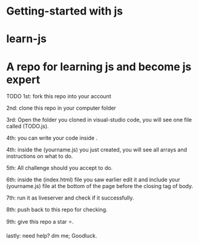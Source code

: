 # Getting-started with js

# learn-js

# A repo for learning js and become js expert

TODO
1st: fork this repo into your account

2nd: clone this repo in your computer folder

3rd: Open the folder you cloned in visual-studio code, you will see one file called (TODO.js).

4th:  you can write your code inside .

4th: inside the (yourname.js) you just created, you will see all arrays and instructions on what to do.

5th: All challenge should you accept to do.

6th: inside the (index.html) file you saw earlier edit it and include your (yourname.js) file at the bottom of the page before the closing tag of body.

7th: run it as liveserver and check if it successfully.

8th: push back to this repo for checking.

9th: give this repo a star ⭐.

lastly: need help? dm me;
Goodluck.
